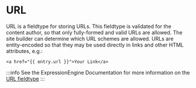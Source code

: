 # URL

URL is a fieldtype for storing URLs. This fieldtype is validated for the content author, so that only fully-formed and valid URLs are allowed. The site builder can determine which URL schemes are allowed. URLs are entity-encoded so that they may be used directly in links and other HTML attributes, e.g.:

```twig
<a href="{{ entry.url }}">Your Link</a>
```

:::info
See the ExpressionEngine Documentation for more information on the [URL fieldtype](https://docs.expressionengine.com/latest/fieldtypes/url.html)
:::